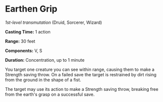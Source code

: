 # Earthen Grip
*1st-level transmutation* (Druid, Sorcerer, Wizard)

**Casting Time:** 1 action

**Range:** 30 feet

**Components:** V, S

**Duration:** Concentration, up to 1 minute

You target one creature you can see within range, causing them to make a Strength saving throw. On a failed save the target is restrained by dirt rising from the ground in the shape of a fist.

The target may use its action to make a Strength saving throw, breaking free from the earth's grasp on a successful save.
